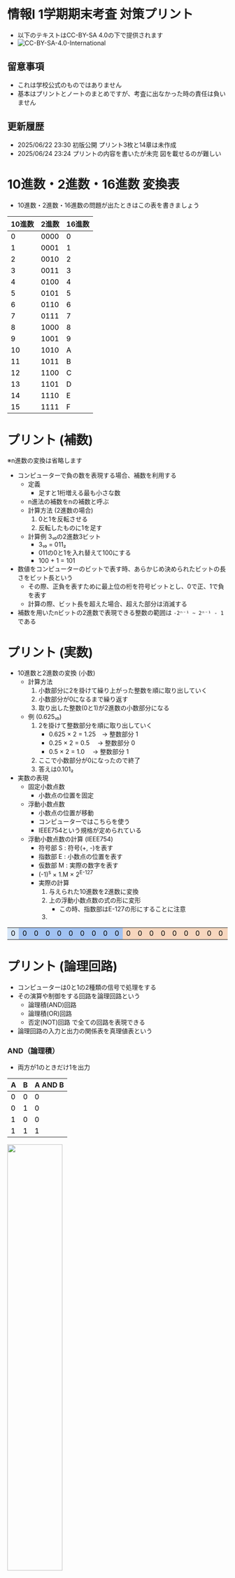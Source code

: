 # 情報I 1学期期末考査 対策プリント
- 以下のテキストはCC-BY-SA 4.0の下で提供されます
- ![CC-BY-SA-4.0-International](https://creativecommons.jp/wp-content/uploads/2015/04/by-sa.png?w=297)

## 留意事項
- これは学校公式のものではありません
- 基本はプリントとノートのまとめですが、考査に出なかった時の責任は負いません

## 更新履歴
- 2025/06/22 23:30 初版公開 プリント3枚と14章は未作成
- 2025/06/24 23:24 プリントの内容を書いたが未完 図を載せるのが難しい

# 10進数・2進数・16進数 変換表
- 10進数・2進数・16進数の問題が出たときはこの表を書きましょう

| 10進数 | 2進数 | 16進数 |
|----|------|---|
| 0  | 0000 | 0 |
| 1  | 0001 | 1 |
| 2  | 0010 | 2 |
| 3  | 0011 | 3 |
| 4  | 0100 | 4 |
| 5  | 0101 | 5 |
| 6  | 0110 | 6 |
| 7  | 0111 | 7 |
| 8  | 1000 | 8 |
| 9  | 1001 | 9 |
| 10 | 1010 | A |
| 11 | 1011 | B |
| 12 | 1100 | C |
| 13 | 1101 | D |
| 14 | 1110 | E |
| 15 | 1111 | F |


# プリント (補数)
※n進数の変換は省略します
- コンピューターで負の数を表現する場合、補数を利用する
    - 定義
        - 足すと1桁増える最も小さな数
    - n進法の補数をnの補数と呼ぶ    
    - 計算方法 (2進数の場合)
        1. 0と1を反転させる
        2. 反転したものに1を足す
    - 計算例 3₁₀の2進数3ビット
        - 3₁₀ = 011₂
        - 011の0と1を入れ替えて100にする
        - 100 + 1 = 101
- 数値をコンピューターのビットで表す時、あらかじめ決められたビットの長さをビット長という
    - その際、正負を表すために最上位の桁を符号ビットとし、0で正、1で負を表す
    - 計算の際、ビット長を超えた場合、超えた部分は消滅する
- 補数を用いたnビットの2進数で表現できる整数の範囲は `-2ⁿ⁻¹ ~ 2ⁿ⁻¹ - 1`である

# プリント (実数)
- 10進数と2進数の変換 (小数)
    - 計算方法
        1. 小数部分に2を掛けて繰り上がった整数を順に取り出していく
        2. 小数部分が0になるまで繰り返す
        3. 取り出した整数(0と1)が2進数の小数部分になる
    - 例 (0.625₁₀)
        1. 2を掛けて整数部分を順に取り出していく
            - 0.625 × 2 = 1.25　→ 整数部分 1
            - 0.25 × 2 = 0.5　 → 整数部分 0
            - 0.5 × 2 = 1.0　 → 整数部分 1
        2. ここで小数部分が0になったので終了
        3. 答えは0.101₂
- 実数の表現
    - 固定小数点数
        - 小数点の位置を固定
    -  浮動小数点数
        - 小数点の位置が移動
        - コンピューターではこちらを使う
        - IEEE754という規格が定められている
    - 浮動小数点数の計算 (IEEE754)
        - 符号部 S : 符号(+, -)を表す
        - 指数部 E : 小数点の位置を表す
        - 仮数部 M : 実際の数字を表す 
        - (-1)<sup>s</sup> × 1.M × 2<sup>E-127</sup>
        - 実際の計算
            1. 与えられた10進数を2進数に変換
            2. 上の浮動小数点数の式の形に変形
                - この時、指数部はE-127の形にすることに注意
            3. 

<style>
  td {
    color: black;
  }
  .light-blue {
    background-color: #d6e6f8;
  }
  .blue {
    background-color: #a1c2f2;
  }
  .light-orange {
    background-color: #f7d6be;
  }
  
</style>
<table>
  <tr>
    <td class="light-blue">0</td>
    <td class="blue">0</td>
    <td class="blue">0</td>
    <td class="blue">0</td>
    <td class="blue">0</td>
    <td class="blue">0</td>
    <td class="blue">0</td>
    <td class="blue">0</td>
    <td class="blue">0</td>
    <td class="blue">0</td>
    <td class="light-orange">0</td>
    <td class="light-orange">0</td>
    <td class="light-orange">0</td>
    <td class="light-orange">0</td>
    <td class="light-orange">0</td>
    <td class="light-orange">0</td>
    <td class="light-orange">0</td>
    <td class="light-orange">0</td>
    <td class="light-orange">0</td>
    <td class="light-orange">0</td>
    <td class="light-orange">0</td>
    <td class="light-orange">0</td>
  </tr>
</table>

# プリント (論理回路)
- コンピューターは0と1の2種類の信号で処理をする
- その演算や制御をする回路を論理回路という
    - 論理積(AND)回路
    - 論理積(OR)回路
    - 否定(NOT)回路
    で全ての回路を表現できる
- 論理回路の入力と出力の関係表を真理値表という

### AND（論理積）
- 両方が1のときだけ1を出力

| A | B | A AND B |
|---|---|----------|
| 0 | 0 |    0     |
| 0 | 1 |    0     |
| 1 | 0 |    0     |
| 1 | 1 |    1     |

<img src="./resource/AND.png" width="50%">

### OR（論理和）
- 片方でも1なら1を出力

| A | B | A OR B |
|---|---|---------|
| 0 | 0 |   0     |
| 0 | 1 |   1     |
| 1 | 0 |   1     |
| 1 | 1 |   1     |

<img src="./resource/OR.png" width="50%">

### NOT（否定）₮
- 入力を反転（0→1、1→0）

| A | NOT A |
|---|--------|
| 0 |   1    |
| 1 |   0    |

<img src="./resource/NOT.png" width="50%">

### NAND（否定論理積）
- ANDの否定（両方1以外なら1）

| A | B | A NAND B |
|---|---|-----------|
| 0 | 0 |     1     |
| 0 | 1 |     1     |
| 1 | 0 |     1     |
| 1 | 1 |     0     |

<img src="./resource/NAND.png" width="50%">

### NOR（否定論理和）
- ORの否定（どちらも0のときだけ1）

| A | B | A NOR B |
|---|---|----------|
| 0 | 0 |    1     |
| 0 | 1 |    0     |
| 1 | 0 |    0     |
| 1 | 1 |    0     |

<img src="./resource/NOR.png" width="50%">

### XOR（排他的論理和）
- 異なるときだけ1を出力

| A | B | A XOR B |
|---|---|----------|
| 0 | 0 |    0     |
| 0 | 1 |    1     |
| 1 | 0 |    1     |
| 1 | 1 |    0     |

<img src="./resource/XOR.png" width="50%">

# 10. デジタル情報の特徴
## Point
- アナログ
    - 連続的・細かな表現、再現性なし
- デジタル
    - 離散的・復元・再現可能な表現、細かな表現ができない
- コンピューターのデジタル表現
    - すべての情報を0と1で表現
    - 2進法
        - 0と1の組み合わせで数を表現
    - 2進数
        - 2進法で表した数値

## ノート補足
- アナログ
    - ノイズが加わると完全除去ができない
- デジタル
    - アナログ波形をはっきりした変化に置き換えている
    - ノイズが加わっても完全除去できる
    - 情報の品質を維持しやすい
        - CD(デジタル媒体)はコピーを繰り返してもノイズが入らない
    - 数値化されるため、修正・編集などの加工が容易
    - セキュリティ向上のための暗号化ができる

- 2進法・2進数
    - 0と1で表す
    - コンピューターでは電圧の高低で0と1を表している
    - CDではピット・ランド(高低差)を使い、高さが変わるところを1、変わらないところを0としている

- 情報量とその単位
    - ビット
        - 最小単位
        - 2進数の1桁に相当
        - 2通りの情報を表現
    - バイト
        - 8ビット = 1バイト
        - 単位はB(Byteの頭文字)
        - 例えば3Bの時、3バイト -> 24ビットとなるので、2²⁴通りの情報を表現できる
    - 接頭辞
        - 1024B (2¹⁰B) -> 1KB
        - 1024KB (2²⁰B) -> 1MB

# 11. 数値と文字の表現
## Point
- 16進数
    - 0~9に加えてA~Fの16種類の文字で表す
    - 2進数4桁を16進数1桁で表せる
- 補数
    - 整数nに整数mを足した時、桁が繰り上がる値の中で最も小さいm
    - 引き算を足し算だけで計算するための表し方
- 浮動小数点数
    - 小数点の位置を動かし、コンピューター上で実数を効率よく表現するための方法
    - 一般的にIEEE754という標準規格で定められた方法で表現する
- 文字コード
    - 2進数で文字を表すための規則
    - JIS、UTF-8、EUC-JPなどの種類がある
    - JISコードでは英数字は1バイト、漢字等は2バイトで1文字を表す
    - 別の種類の文字コードで文字を読み込むと文字化けする

# 12. 演算の仕組み
- プリントの内容と被るため省略

# 13. 音の表現
## Point
- 音
    - 周波数 (単位:Hz)
        - 1秒間に含まれる波の数
    - 周期 (単位:秒)
        - 1個の波が伝わる時間
- 標本化 (サンプリング)
        - 音波を決まった間隔(標本化周期;単位:秒)で区切り、音の振れの値を取り出す処理
    - 標本化周波数 (単位:Hz)
        - 標本化周期の逆数
        - 1秒間に標本化する回数
- 量子化
    - アナログ音声信号をデジタルに変換する処理
    - 波の振幅を決まった段階数で表現
- 量子化ビット数
    - 量子化の段階数を決める数値
    - 一般にnビットで2ⁿ段階
- 符号化
    - 量子化した値を2進数で表現する処理
- PCM方式
    - パルス符号変調(Pulse Code Modulation)の略
    - 標本化・量子化・符号化の一連の処理のこと

## ノート補足
- 音のデジタル化手順 (PCM方式)
    - 標本化(サンプリング) (区切る) -> 量子化(数値化) -> 符号化 (2進数)
- 音質の比較 (ノート4⃣のまとめ)
    - 標本化周波数44100Hzで標本化するCDは1秒間に44100回標本化される
    - 標本化周期は標本化周波数の逆数なので、1÷44100=0.000023秒となる
    - 量子化ビット数は16ビットなので、段階の数は2¹⁶段階となる
    - 標本化周波数が大きいほど音質が良い

- 波形の問題についてはこの中で表すのが技術的に難しいため、別ページを公開予定です

# 14. 画像の表現
## Point
- 光の三原色
    - テレビ・ディスプレイなどで利用されている色の表現方法
    - 赤(Red、R)、緑(Green、G)、青(Blue、B)の3つ
        - RGBとも言う
    - 加法混色
- 画素(ピクセル)
    - コンピューターで画像を表現するときの最小単位
    - R、G、Bの3つをまとめて1つとする
- 解像度
    - 画素の細かさ
- 階調
    - 光の明るさの段階数
    - 24ビットフルカラー
        - R、G、Bそれぞれを8ビット、1画素に24ビットを割り当てる
        - 8ビットなので2⁸=256階調である
        - 16777216色を表現できる
- アナログ画像を一定の間隔で分割し、赤、青、緑の成分ごとに各画素の明るさ(濃淡)を取り出してデジタル化
- ラスタ形式・ラスタグラフィックス
    - ラスタ系ソフトウェアでの画像の形式
    - 画素の集まりで表す画像
    - 拡大するとギザギザ(ジャギー)が見える
- ベクタ形式・ベクタグラフィックス
    - ベクタ系ソフトウェアでの画像の形式
    - 基準点からの座標・角度・太さなどで表す画像

## ノート補足
- 色の三原色
    - 印刷機やプリンターで使われる
    - シアン、マゼンタ、イエローのインクを混ぜる
    - 混ぜると黒に近づくが完全な黒にはならないので黒インクも使う
    - 減色混色
- ファイルサイズの計算
    - 計算方法
        1. 縦 × 横 = 画素数
        2. 8nビット→nバイト
        3. 画素数 × n = ファイルサイズ
    - 保存できる枚数
        1. 記録用メモリの容量 ÷ ファイルサイズ = 保存できる枚数


# Excelの使い方
- 四角のマスのことをセルと呼ぶ
- 列(上部)のアルファベットと行(左端)の数字を使ってセルの場所(セル番地)を表す
    - 例: A1, B5, S30
- `=`を使って計算を始める
- `=セル番地1+セル番地2-セル番地3...`で四則演算
    - `+`が足し算、`-`が引き算、`*`が掛け算、`/`が割り算
- `=関数名(セル番地1, セル番地2)`でセル番地1~2の間の全てのセルの数値を対象として各関数の計算が行われる
    - 関数の種類
        - `SUM`
            - 範囲内の数値を合計
        - `AVERAGE`
            - 範囲内の数値の平均を計算
        - `MAX`/`MIN`
            - 範囲内の数値の最大値/最小値を表示